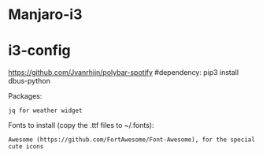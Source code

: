 # Manjaro-i3

# i3-config
https://github.com/Jvanrhijn/polybar-spotify #dependency: pip3 install dbus-python




Packages:

    jq for weather widget

Fonts to install (copy the .ttf files to ~/.fonts):

    Awesome (https://github.com/FortAwesome/Font-Awesome), for the special cute icons
